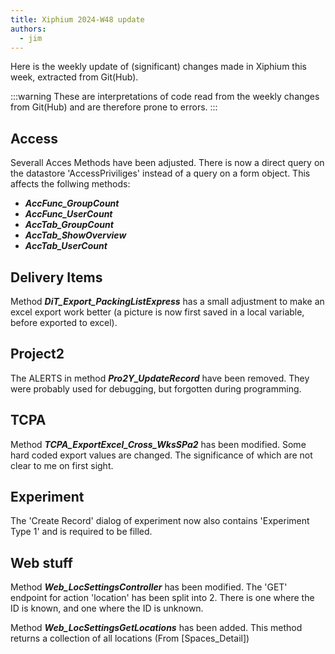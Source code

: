 ```yaml
---
title: Xiphium 2024-W48 update
authors:
  - jim
---
```


Here is the weekly update of (significant) changes made in Xiphium this week, extracted from Git(Hub).

:::warning
These are interpretations of code read from the weekly changes from Git(Hub) and are therefore prone to errors.
:::

<!--truncate-->
## Access
Severall Acces Methods have been adjusted. There is now a direct query on the datastore 'AccessPriviliges' instead of a query on a form object.
This affects the follwing methods:
- ***AccFunc_GroupCount***
- ***AccFunc_UserCount***
- ***AccTab_GroupCount***
- ***AccTab_ShowOverview***
- ***AccTab_UserCount***

## Delivery Items
Method ***DiT_Export_PackingListExpress*** has a small adjustment to make an excel export work better (a picture is now first saved in a local variable, before exported to excel).

## Project2
The ALERTS in method ***Pro2Y_UpdateRecord*** have been removed. They were probably used for debugging, but forgotten during programming.

## TCPA
Method ***TCPA_ExportExcel_Cross_WksSPa2*** has been modified. Some hard coded export values are changed. The significance of which are not clear to me on first sight.

## Experiment
The 'Create Record' dialog of experiment now also contains 'Experiment Type 1' and is required to be filled.

## Web stuff
Method ***Web_LocSettingsController*** has been modified. The 'GET' endpoint for action 'location' has been split into 2. There is one where the ID is known, and one where the ID is unknown.

Method ***Web_LocSettingsGetLocations*** has been added. This method returns a collection of all locations (From [Spaces_Detail])